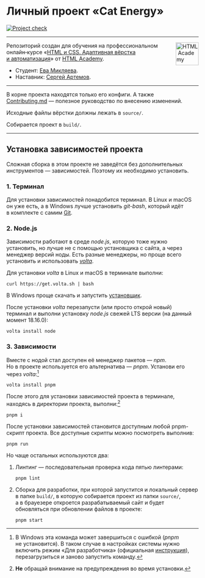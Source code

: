 # Личный проект «Cat Energy»

[![Project check][check-image]][check-url]

---

<a href="https://htmlacademy.ru"><img align="right" width="60" height="60" alt="HTML Academy" src="https://raw.githubusercontent.com/htmlacademy-adaptive/2282555-cat-energy-28/master/source/icons/htmlacademy.svg"></a>

Репозиторий создан для обучения на профессиональном онлайн‑курсе «[HTML и CSS. Адаптивная вёрстка и автоматизация](https://htmlacademy.ru/intensive/adaptive)» от [HTML Academy](https://htmlacademy.ru).

* Студент: [Ева Микляева](https://up.htmlacademy.ru/adaptive/28/user/2282555).
* Наставник: [Сергей Артемов](https://htmlacademy.ru/profile/firefoxic).

---

В корне проекта находятся только его конфиги. А также [Contributing.md](Contributing.md) — полезное руководство по внесению изменений.

Исходные файлы вёрстки должны лежать в `source/`.

Собирается проект в `build/`.

---

## Установка зависимостей проекта

Сложная сборка в этом проекте не заведётся без дополнительных инструментов — зависимостей. Поэтому их необходимо установить.

### 1. Терминал

Для установки зависимостей понадобится терминал. В Linux и macOS он уже есть, а в Windows лучше установить _git-bash_, который идёт в комплекте с самим [Git](https://git-scm.com/download/windows).

### 2. Node.js

Зависимости работают в среде _node.js_, которую тоже нужно установить, но лучше не с помощью установщика с сайта, а через менеджер версий ноды. Есть разные менеджеры, но проще всего установить и использовать [_volta_](https://volta.sh/).

Для установки _volta_ в Linux и macOS в терминале выполни:

```shell
curl https://get.volta.sh | bash
```

В Windows проще скачать и запустить [установщик](https://github.com/volta-cli/volta/releases/download/v1.1.1/volta-1.1.1-windows-x86_64.msi).

После установки _volta_ перезапусти (или просто открой новый) терминал и выполни установку _node.js_ свежей LTS версии (на данный момент 18.16.0):

```shell
volta install node
```

### 3. Зависимости

Вместе с нодой стал доступен её менеджер пакетов — _npm_. Но в проекте используется его альтернатива — _pnpm_. Установи его через _volta_:[^1]

```shell
volta install pnpm
```

[^1]: В Windows эта команда может завершиться с ошибкой (_pnpm_ не установится). В таком случае в настройках системы нужно включить режим «Для разработчика» (официальная [инструкция](https://learn.microsoft.com/ru-ru/windows/apps/get-started/enable-your-device-for-development#accessing-settings-for-developers)), перезагрузиться и заново запустить команду.

После этого для установки зависимостей проекта в терминале, находясь в директории проекта, выполни:[^2]

```shell
pnpm i
```

[^2]: **Не** обращай внимание на предупреждения во время установки.

После установки зависимостей становится доступным любой pnpm-скрипт проекта. Все доступные скрипты можно посмотреть выполнив:

```shell
pnpm run
```

Но чаще остальных используются два:

1. Линтинг — последовательная проверка кода пятью линтерами:

	```shell
	pnpm lint
	```

2. Cборка для разработки, при которой запустится и локальный сервер в папке `build/`, в которую собирается проект из папки `source/`, а в брауезере откроется разрабатываемый сайт и будет обновляться при обновлении файлов в проекте:

	```shell
	pnpm start
	```

[check-image]: https://github.com/htmlacademy-adaptive/2282555-cat-energy-28/workflows/Project%20check/badge.svg?branch=master
[check-url]: https://github.com/htmlacademy-adaptive/2282555-cat-energy-28/actions
